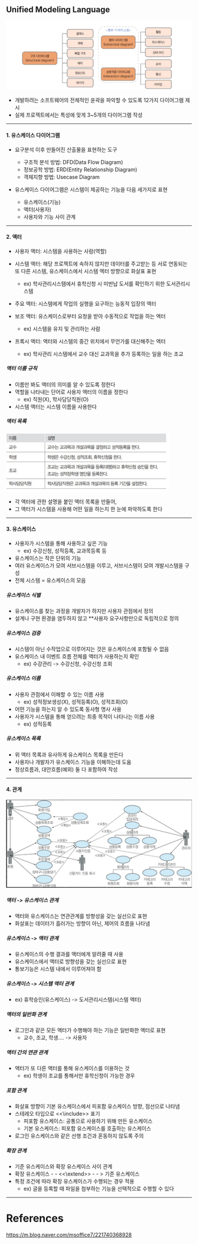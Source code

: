 
## Unified Modeling Language

![](images/software-engineering/uml.png)

- 개발하려는 소프트웨어의 전체적인 윤곽을 파악할 수 있도록 12가지 다이어그램 제시
- 실제 프로젝트에서는 특성에 맞게 3~5개의 다이어그램 작성

---

#### 1. 유스케이스 다이어그램

- 요구분석 이후 만들어진 산출물을 표현하는 도구
	 - 구조적 분석 방법: DFD(Data Flow Diagram)
	 - 정보공학 방법: ERD(Entity Relationship Diagram)
	 - 객체지향 방법: Usecase Diagram

- 유스케이스 다이어그램은 시스템이 제공하는 기능을 다음 세가지로 표현
	- 유스케이스(기능)
	- 액터(사용자)
	- 사용자와 기능 사이 관계

---

#### 2. 액터

- 사용자 액터: 시스템을 사용하는 사람(역할)

- 시스템 액터: 해당 프로젝트에 속하지 않지만 데이터를 주고받는 등 서로 연동되는 또 다른 시스템, 유스케이스에서 시스템 엑터 방향으로 화살표 표현
	- ex) 학사관리시스템에서 휴학신청 시 미반납 도서를 확인하기 위한 도서관리시스템

- 주요 액터: 시스템에게 작업의 실행을 요구하는 능동적 입장의 액터

- 보조 액터: 유스케이스로부터 요청을 받아 수동적으로 작업을 하는 액터
	- ex) 시스템을 유지 및 관리하는 사람 

- 프록시 액터: 액터와 시스템의 중간 위치에서 무언가를 대신해주는 액터
	- ex) 학사관리 시스템에서 교수 대신 교과목을 추가 등록하는 일을 하는 조교

##### 액터 이름 규칙
- 이름만 봐도 액터의 의미를 알 수 있도록 정한다
- 역할을 나타내는 단어로 사용자 액터의 이름을 정한다
	- ex) 직원(X), 학사담당직원(O)
- 시스템 액터는 시스템 이름을 사용한다

##### 액터 목록

![](images/software-engineering/actor-list.png)

- 각 액터에 관한 설명을 붙인 액터 목록을 만들어,
- 그 액터가 시스템을 사용해 어떤 일을 하는지 한 눈에 파악하도록 한다

---

#### 3. 유스케이스

- 사용자가 시스템을 통해 사용하고 싶은 기능
	- ex) 수강신청, 성적등록, 교과목등록 등
- 유스케이스는 작은 단위의 기능
- 여러 유스케이스가 모여 서브시스템을 이루고, 서브시스템이 모여 개발시스템을 구성
- 전체 시스템 = 유스케이스의 모음 

##### 유스케이스 식별
- 유스케이스를 찾는 과정을 개발자가 하지만 사용자 관점에서 정의
- 설계나 구현 환경을 염두하지 않고 **사용자 요구사항만으로 독립적으로 정의

##### 유스케이스 검증
- 시스템이 아닌 수작업으로 이루어지는 것은 유스케이스에 포함될 수 없음
- 유스케이스 내 이벤트 흐름 전체를 액터가 사용하는지 확인
	- ex) 수강관리 -> 수강신청, 수강신청 조회

##### 유스케이스 이름
- 사용자 관점에서 이해할 수 있는 이름 사용
	- ex) 성적정보생성(X), 성적등록(O), 성적조회(O)
- 어떤 기능을 하는지 알 수 있도록 동사형 명사 사용
- 사용자가 시스템을 통해 얻으려는 최종 목적이 나타나는 이름 사용
	- ex) 성적등록

##### 유스케이스 목록
- 위 액터 목록과 유사하게 유스케이스 목록을 만든다
- 사용자나 개발자가 유스케이스 기능을 이해하는데 도움
- 정상흐름과, 대안흐름(예외) 둘 다 포함하여 작성

---

#### 4. 관계

![](images/software-engineering/usecase-diagram.png)

##### 액터 -> 유스케이스 관계
- 액터와 유스케이스는 연관관계를 방향성을 갖는 실선으로 표현 
- 화살표는 데이터가 흘러가는 방향이 아닌, 제어의 흐름을 나타냄

##### 유스케이스 -> 액터 관계
- 유스케이스의 수행 결과를 액터에게 알려줄 때 사용 
- 유스케이스에서 액터로 방향성을 갖는 실선으로 표현
- 통보기능은 시스템 내에서 이루어져야 함

##### 유스케이스 -> 시스템 액터 관계
- ex) 휴학승인(유스케이스) -> 도서관리시스템(시스템 액터)


##### 액터의 일반화 관계
- 로그인과 같은 모든 액터가 수행해야 하는 기능은 일반화한 액터로 표현
	- 교수, 조교, 학생.... -> 사용자

##### 액터 간의 연관 관계
- 액터가 또 다른 액터를 통해 유스케이스를 이용하는 것
	- ex) 학생이 조교를 통해서만 휴학신청이 가능한 경우

##### 포함 관계
- 화살표 방향이 기본 유스케이스에서 피포함 유스케이스 방향, 점선으로 나타냄
- 스테레오 타입으로 <<\include\>> 표기
	- 피포함 유스케이스: 공통으로 사용하기 위해 만든 유스케이스
	- 기본 유스케이스: 피포함 유스케이스를 호출하는 유스케이스
- 로그인 유스케이스와 같은 선행 조건과 혼동하지 않도록 주의

##### 확장 관계
- 기준 유스케이스와 확장 유스케이스 사이 관계
- 확장 유스케이스 - - <<\extend\>> - - > 기준 유스케이스
- 특정 조건에 따라 확장 유스케이스가 수행되는 경우 적용
	- ex) 글을 등록할 때 파일을 첨부하는 기능을 선택적으로 수행할 수 있다


---
# References
https://m.blog.naver.com/msoffice7/221740368928